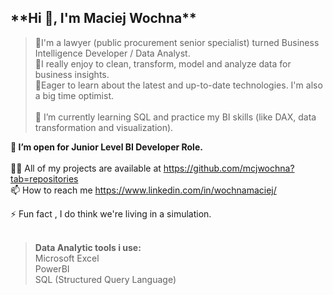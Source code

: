 <h2>**Hi 👋, I'm Maciej Wochna**</h2>


>🔭I'm a lawyer (public procurement senior specialist) turned Business Intelligence Developer / Data Analyst.
<br>🔭I really enjoy to clean, transform, model and analyze data for business insights.
<br>🔭Eager to learn about the latest and up-to-date technologies. I'm also a big time optimist.
<br><br>🌱 I’m currently learning SQL and practice my BI skills (like DAX, data transformation and visualization).
>
<b>🤔 I’m open for Junior Level BI Developer Role.</b>
<br><br>
👨‍💻 All of my projects are available at https://github.com/mcjwochna?tab=repositories
<br>
📫 How to reach me https://www.linkedin.com/in/wochnamaciej/


⚡ Fun fact , I do think we're living in a simulation.
<br><br>
><b>Data Analytic tools i use:</b>
<br> Microsoft Excel
<br> PowerBI
<br> SQL (Structured Query Language)
